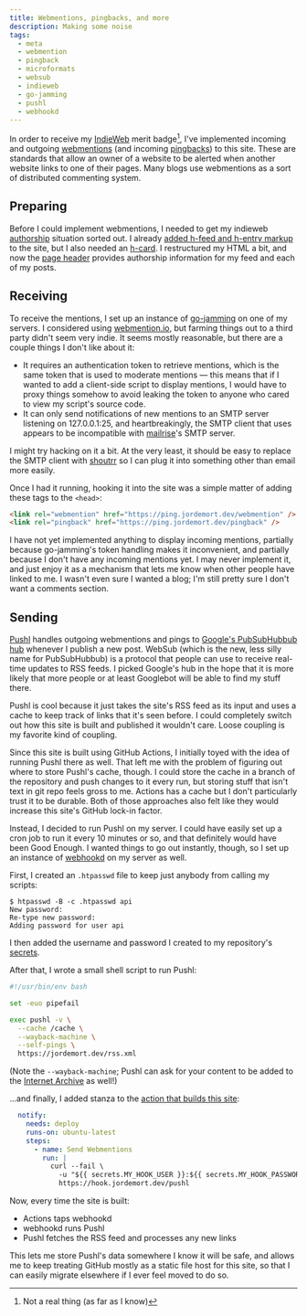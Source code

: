 ```yaml
---
title: Webmentions, pingbacks, and more
description: Making some noise
tags:
  - meta
  - webmention
  - pingback
  - microformats
  - websub
  - indieweb
  - go-jamming
  - pushl
  - webhookd
---
```


In order to receive my [IndieWeb](https://indieweb.org/) merit badge[^1], I've implemented incoming and outgoing [webmentions](https://www.w3.org/TR/webmention/) (and incoming [pingbacks](https://en.wikipedia.org/wiki/Pingback)) to this site.
These are standards that allow an owner of a website to be alerted when another website links to one of their pages.
Many blogs use webmentions as a sort of distributed commenting system.

[^1]: Not a real thing (as far as I know)

## Preparing

Before I could implement webmentions, I needed to get my indieweb [authorship](https://indieweb.org/authorship) situation sorted out.
I already [added h-feed and h-entry markup](/blog/feeds-five-ways/) to the site, but I also needed an [h-card](https://microformats.org/wiki/h-card).
I restructured my HTML a bit, and now the [page header](https://github.com/jordemort/jordemort.github.io/blob/main/src/components/Header.astro) provides authorship information for my feed and each of my posts.

## Receiving

To receive the mentions, I set up an instance of [go-jamming](https://git.brainbaking.com/wgroeneveld/go-jamming) on one of my servers.
I considered using [webmention.io](https://webmention.io/), but farming things out to a third party didn't seem very indie.
It seems mostly reasonable, but there are a couple things I don't like about it:

- It requires an authentication token to retrieve mentions, which is the same token that is used to moderate mentions &mdash; this means that if I wanted to add a client-side script to display mentions, I would have to proxy things somehow to avoid leaking the token to anyone who cared to view my script's source code.
- It can only send notifications of new mentions to an SMTP server listening on 127.0.0.1:25, and heartbreakingly, the SMTP client that uses appears to be incompatible with [mailrise](https://github.com/YoRyan/mailrise)'s SMTP server.

I might try hacking on it a bit.
At the very least, it should be easy to replace the SMTP client with [shoutrr](https://github.com/containrrr/shoutrrr) so I can plug it into something other than email more easily.

Once I had it running, hooking it into the site was a simple matter of adding these tags to the `<head>`:

```html
<link rel="webmention" href="https://ping.jordemort.dev/webmention" />
<link rel="pingback" href="https://ping.jordemort.dev/pingback" />
```

I have not yet implemented anything to display incoming mentions, partially because go-jamming's token handling makes it inconvenient, and partially because I don't have any incoming mentions yet.
I may never implement it, and just enjoy it as a mechanism that lets me know when other people have linked to me.
I wasn't even sure I wanted a blog; I'm still pretty sure I don't want a comments section.

## Sending

[Pushl](https://github.com/PlaidWeb/Pushl) handles outgoing webmentions and pings to [Google's PubSubHubbub hub](https://pubsubhubbub.appspot.com/) whenever I publish a new post.
WebSub (which is the new, less silly name for PubSubHubbub) is a protocol that people can use to receive real-time updates to RSS feeds.
I picked Google's hub in the hope that it is more likely that more people or at least Googlebot will be able to find my stuff there.

Pushl is cool because it just takes the site's RSS feed as its input and uses a cache to keep track of links that it's seen before.
I could completely switch out how this site is built and published it wouldn't care.
Loose coupling is my favorite kind of coupling.

Since this site is built using GitHub Actions, I initially toyed with the idea of running Pushl there as well.
That left me with the problem of figuring out where to store Pushl's cache, though.
I could store the cache in a branch of the repository and push changes to it every run, but storing stuff that isn't text in git repo feels gross to me.
Actions has a cache but I don't particularly trust it to be durable.
Both of those approaches also felt like they would increase this site's GitHub lock-in factor.

Instead, I decided to run Pushl on my server.
I could have easily set up a cron job to run it every 10 minutes or so, and that definitely would have been Good Enough.
I wanted things to go out instantly, though, so I set up an instance of [webhookd](https://github.com/ncarlier/webhookd) on my server as well.

First, I created an `.htpasswd` file to keep just anybody from calling my scripts:

```
$ htpasswd -B -c .htpasswd api
New password:
Re-type new password:
Adding password for user api
```

I then added the username and password I created to my repository's [secrets](https://docs.github.com/en/actions/security-guides/encrypted-secrets).

After that, I wrote a small shell script to run Pushl:

```bash
#!/usr/bin/env bash

set -euo pipefail

exec pushl -v \
  --cache /cache \
  --wayback-machine \
  --self-pings \
  https://jordemort.dev/rss.xml
```

(Note the `--wayback-machine`; Pushl can ask for your content to be added to the [Internet Archive](https://archive.org/) as well!)

...and finally, I added stanza to the [action that builds this site](https://github.com/jordemort/jordemort.github.io/blob/main/.github/workflows/deploy.yml):

```yaml
  notify:
    needs: deploy
    runs-on: ubuntu-latest
    steps:
      - name: Send Webmentions
        run: |
          curl --fail \
            -u "${{ secrets.MY_HOOK_USER }}:${{ secrets.MY_HOOK_PASSWORD }}" \
            https://hook.jordemort.dev/pushl
```

Now, every time the site is built:

- Actions taps webhookd
- webhookd runs Pushl
- Pushl fetches the RSS feed and processes any new links

This lets me store Pushl's data somewhere I know it will be safe, and allows me to keep treating GitHub mostly as a static file host for this site, so that I can easily migrate elsewhere if I ever feel moved to do so.
